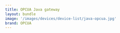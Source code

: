 ```yaml
---
title: OPCUA Java gateway
layout: bundle
image: '/images/devices/device-list/java-opcua.jpg'
brand: OPCUA
---
```

